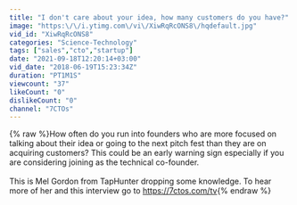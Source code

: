 ```yaml
---
title: "I don't care about your idea, how many customers do you have?"
image: "https:\/\/i.ytimg.com\/vi\/XiwRqRcONS8\/hqdefault.jpg"
vid_id: "XiwRqRcONS8"
categories: "Science-Technology"
tags: ["sales","cto","startup"]
date: "2021-09-18T12:20:14+03:00"
vid_date: "2018-06-19T15:23:34Z"
duration: "PT1M1S"
viewcount: "37"
likeCount: "0"
dislikeCount: "0"
channel: "7CTOs"
---
```

{% raw %}How often do you run into founders who are more focused on talking about their idea or going to the next pitch fest than they are on acquiring customers?  This could be an early warning sign especially if you are considering joining as the technical co-founder.<br /><br />This is Mel Gordon from TapHunter dropping some knowledge.  To hear more of her and this interview go to <a rel="nofollow" target="blank" href="https://7ctos.com/tv">https://7ctos.com/tv</a>{% endraw %}
